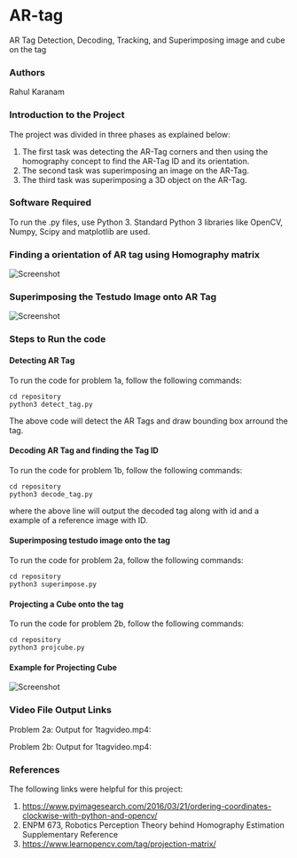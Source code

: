 # AR-tag
AR Tag Detection, Decoding, Tracking, and Superimposing image and cube on the tag



### Authors
Rahul Karanam

### Introduction to the Project
The project was divided in three phases as explained below:<br>
1. The first task was detecting the AR-Tag corners and then using the homography concept to find the AR-Tag ID and its orientation.<br>
2. The second task was superimposing an image on the AR-Tag.<br> 
3. The third task was superimposing a 3D object on the AR-Tag.


### Software Required
To run the .py files, use Python 3. Standard Python 3 libraries like OpenCV, Numpy, Scipy and matplotlib are used.


### Finding a orientation of AR tag using Homography matrix
![Screenshot](outputs/output2.jpg)


### Superimposing the Testudo Image onto AR Tag
![Screenshot](outputs/output3.jpg)


### Steps to Run the code

#### Detecting AR Tag
To run the code for problem 1a, follow the following commands:

```
cd repository
python3 detect_tag.py
```
 The above code will detect the AR Tags and draw bounding box arround the tag.
 
 #### Decoding AR Tag and finding the Tag ID
To run the code for problem 1b, follow the following commands:

```
cd repository
python3 decode_tag.py
```
where the above line will output the decoded tag along with id and a example of a reference image with ID.

#### Superimposing testudo image onto the tag

To run the code for problem 2a, follow the following commands:

```
cd repository
python3 superimpose.py
```
#### Projecting a Cube onto the tag
To run the code for problem 2b, follow the following commands:
```
cd repository
python3 projcube.py
```
#### Example for Projecting Cube
![Screenshot](outputs/output2.jpg)

### Video File Output Links

Problem 2a:
Output for 1tagvideo.mp4: 


Problem 2b:
Output for 1tagvideo.mp4: 



### References
The following links were helpful for this project:
1. https://www.pyimagesearch.com/2016/03/21/ordering-coordinates-clockwise-with-python-and-opencv/
2. ENPM 673, Robotics Perception Theory behind Homography Estimation Supplementary Reference
3. https://www.learnopencv.com/tag/projection-matrix/
